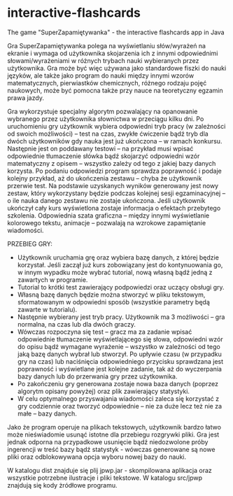 # interactive-flashcards
The game  "SuperZapamiętywanka" - the interactive flashcards app in Java

Gra SuperZapamiętywanka polega na wyświetlaniu słów/wyrażeń na ekranie i wymaga od użytkownika skojarzenia ich z innymi odpowiednimi słowami/wyrażeniami w różnych trybach nauki wybieranych przez użytkownika. Gra może być więc używana jako standardowe fiszki do nauki języków, ale także jako program do nauki między innymi wzorów matematycznych, pierwiastków chemicznych, różnego rodzaju pojęć
naukowych, może być pomocna także przy nauce na teoretyczny egzamin prawa jazdy.

Gra wykorzystuje specjalny algorytm pozwalający na opanowanie wybranego przez użytkownika słownictwa w przeciągu kilku dni. Po uruchomieniu gry użytkownik wybiera odpowiedni tryb pracy (w zależności od swoich możliwości) – test na czas, zwykłe ćwiczenie bądź tryb dla dwóch użytkowników gdy nauka jest już ukończona – w ramach konkursu. Następnie jest on poddawany testowi – na przykład musi wpisać odpowiednie tłumaczenie słówka bądź skojarzyć odpowiedni wzór matematyczny z opisem – wszystko zależy od tego z jakiej bazy danych korzysta. Po podaniu odpowiedzi program sprawdza poprawność i podaje kolejny przykład, aż do ukończenia zestawu – chyba że użytkownik przerwie test. Na podstawie uzyskanych wyników generowany jest nowy zestaw, który wykorzystany będzie podczas kolejnej sesji egzaminacyjnej – o ile nauka danego zestawu nie zostaje ukończona. Jeśli użytkownik ukończył cały kurs wyświetlona zostaje informacja o efektach przebytego szkolenia. Odpowiednia szata graficzna – między innymi wyświetlanie kolorowego tekstu, animacje – pozwalają na wzrokowe zapamiętanie wiadomości.

PRZEBIEG GRY:

- Użytkownik uruchamia grę oraz wybiera bazę danych, z której będzie korzystał. Jeśli zaczął już kurs zobowiązany jest do kontynuowania go, w innym wypadku może wybrać tutorial, nową własną bądź jedną z zawartych w programie. 
- Tutorial to krótki test zawierający podpowiedzi oraz uczący obsługi gry.
- Własną bazę danych będzie można stworzyć w pliku tekstowym, sformatowanym w odpowiedni sposób (wszystkie parametry będą zawarte w tutorialu).
- Następnie wybierany jest tryb pracy. Użytkownik ma 3 możliwości – gra normalna, na czas lub dla dwóch graczy.
- Wówczas rozpoczyna się test – gracz ma za zadanie wpisać odpowiednie tłumaczenie wyświetlającego się słowa, odpowiedni wzór do opisu bądź wymagane wyrażenie – wszystko w zależności od tego jaką bazę danych wybrał lub stworzył. Po upływie czasu (w przypadku gry na czas) lub naciśnięcia odpowiedniego przycisku sprawdzana jest poprawność i wyświetlane jest kolejne zadanie, tak aż do wyczerpania bazy danych lub do przerwania gry przez użytkownika.
- Po zakończeniu gry generowana zostaje nowa baza danych (poprzez algorytm opisany powyżej) oraz plik zawierający statystyki.
- W celu optymalnego przyswajania wiadomości zaleca się korzystać z gry codziennie oraz tworzyć odpowiednie – nie za duże lecz też nie za małe – bazy danych.


Jako że program operuje na plikach tekstowych, użytkownik bardzo łatwo może nieświadomie usunąć istotne dla przebiegu rozgrywki pliki. Gra jest jednak odporna na przypadkowe usunięcie bądź niedozwolone próby ingerencji w treść bazy bądź statystyk -  wówczas generowane są nowe pliki oraz odblokowywana opcja wyboru nowej bazy do nauki.

W katalogu dist znajduje się plij jpwp.jar - skompilowana aplikacja oraz wszystkie potrzebne ilustracje i pliki tekstowe.
W katalogu src/jpwp znajdują się kody żródłowe programu.
